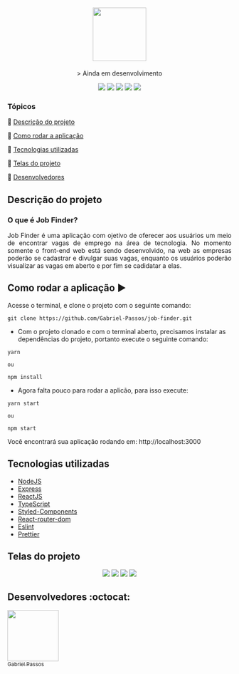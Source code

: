 <h1 align="center" >
  <img height="120px" src="https://user-images.githubusercontent.com/43184223/88624248-04e7a200-d07d-11ea-9a08-9fc8f0b6eaca.png">
</h1>

<p align="center">
  > Ainda em desenvolvimento
</p>

<p align="center">
  <a href="https://reactjs.org/"><img src="https://img.shields.io/static/v1?label=react&message=16.13.1&color=blue&style=for-the-badge&logo=REACT"/><a/>
  <a href="https://www.typescriptlang.org/"><img src="https://img.shields.io/static/v1?label=typescript&message=3.7.2&color=blue&style=for-the-badge&logo=TYPESCRIPT"/></a>
  <a href="https://styled-components.com/"><img src="https://img.shields.io/static/v1?label=styled-components&message=5.1.1&color=blue&style=for-the-badge&logo=STYLED-COMPONENTS"/></a>
  <a href="https://eslint.org/"><img src="https://img.shields.io/static/v1?label=eslint&message=6.6.0&color=blue&style=for-the-badge&logo=ESLINT"/></a>
  <a href="https://prettier.io/"><img src="https://img.shields.io/static/v1?label=prettier&message=2.0.5&color=blue&style=for-the-badge&logo=PRETTIER"/></a>
</p>

### Tópicos 

:small_blue_diamond: [Descrição do projeto](#descrição-do-projeto)

:small_blue_diamond: [Como rodar a aplicação](#como-rodar-a-aplicação-arrow_forward)

:small_blue_diamond: [Tecnologias utilizadas](#tecnologias-utilizadas)

:small_blue_diamond: [Telas do projeto](#telas-do-projeto)

:small_blue_diamond: [Desenvolvedores](#desenvolvedores-octocat)

## Descrição do projeto

### O que é Job Finder?

<p align="justify">
  Job Finder é uma aplicação com ojetivo de oferecer aos usuários um meio de encontrar vagas de emprego na área de tecnologia. No momento somente o front-end web está sendo desenvolvido,
  na web as empresas poderão se cadastrar e divulgar suas vagas, enquanto os usuários poderão visualizar as vagas em aberto e por fim se cadidatar a elas. 
</p>


## Como rodar a aplicação :arrow_forward:

Acesse o terminal, e clone o projeto com o seguinte comando: 

```
git clone https://github.com/Gabriel-Passos/job-finder.git
```

- Com o projeto clonado e com o terminal aberto, precisamos instalar as dependências do projeto, portanto execute o seguinte comando:

```
yarn 

ou 

npm install
```

- Agora falta pouco para rodar a aplicão, para isso execute: 

```
yarn start

ou

npm start
```

Você encontrará sua aplicação rodando em: http://localhost:3000

## Tecnologias utilizadas

- [NodeJS](https://nodejs.org/en/docs/)
- [Express](https://expressjs.com/)
- [ReactJS](https://reactjs.org/docs/)
- [TypeScript](https://www.typescriptlang.org/docs/home.html)
- [Styled-Components](https://styled-components.com/docs)
- [React-router-dom](https://reacttraining.com/react-router/web/guides/quick-start)
- [Eslint](https://eslint.org/docs/user-guide/getting-started)
- [Prettier](https://prettier.io/docs/en/index.html)

## Telas do projeto 

<p align="center"> 
  <img src="https://user-images.githubusercontent.com/43184223/88625565-63158480-d07f-11ea-8e81-dfbdc51d4d44.png">
  <img src="https://user-images.githubusercontent.com/43184223/88625590-71fc3700-d07f-11ea-92cd-649af4b56f58.png">
  <img src="https://user-images.githubusercontent.com/43184223/88625625-817b8000-d07f-11ea-80c9-e5c76923b253.png">
  <img src="https://user-images.githubusercontent.com/43184223/88625656-8f310580-d07f-11ea-9d82-928a38e05454.png">
</p>

## Desenvolvedores :octocat:

[<img src="https://avatars3.githubusercontent.com/u/43184223?s=460&u=50810abc34900ea6134a9bd0b8a04e2c8640ddc4&v=4" width=115><br><sub>Gabriel Passos</sub>](https://github.com/Gabriel-Passos)
